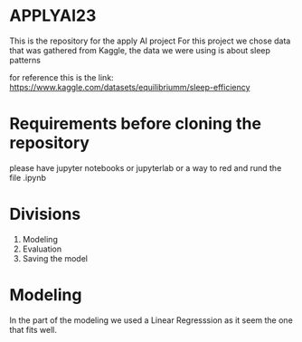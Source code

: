# APPLYAI23
This is the repository for the apply AI project
For this project we chose data that was gathered from Kaggle, the data we were using is about sleep patterns

for reference this is the link:
https://www.kaggle.com/datasets/equilibriumm/sleep-efficiency
# Requirements before cloning the repository
please have jupyter notebooks or jupyterlab or a way to red and rund the file .ipynb

# Divisions
1. Modeling
2. Evaluation
3. Saving the model

# Modeling
In the part of the modeling we used a Linear Regresssion as it seem the one that fits well.
